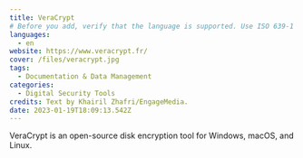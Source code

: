 ```yaml
---
title: VeraCrypt
# Before you add, verify that the language is supported. Use ISO 639-1 code only without country code. ms instead of ms_MY. If the source language is English, do not add to the list.
languages:
  - en
website: https://www.veracrypt.fr/
cover: /files/veracrypt.jpg
tags:
  - Documentation & Data Management
categories:
  - Digital Security Tools
credits: Text by Khairil Zhafri/EngageMedia.
date: 2023-01-19T18:09:13.542Z
---
```

VeraCrypt is an open-source disk encryption tool for Windows, macOS, and Linux.
